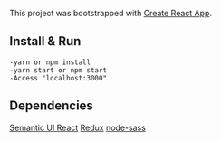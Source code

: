This project was bootstrapped with [Create React App](https://github.com/facebook/create-react-app).

## Install & Run

```
-yarn or npm install
-yarn start or npm start
-Access "localhost:3000"
```

## Dependencies

[Semantic UI React](https://react.semantic-ui.com/)
[Redux](https://redux.js.org/)
[node-sass](https://github.com/sass/node-sass)
